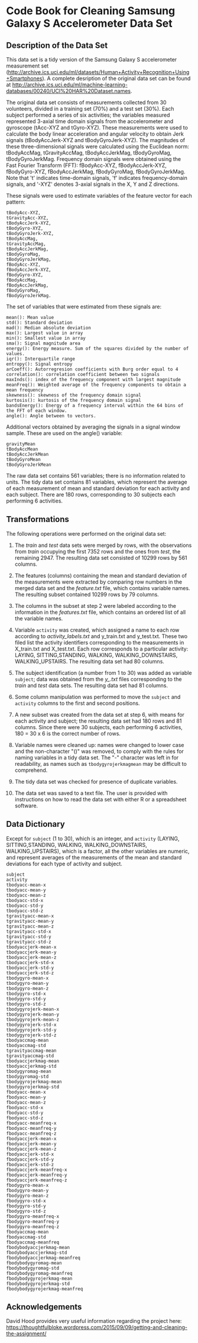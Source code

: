 # Code Book for Cleaning Samsung Galaxy S Accelerometer Data Set
## Description of the Data Set
This data set is a tidy version of the Samsung Galaxy S accelerometer measurement set (http://archive.ics.uci.edu/ml/datasets/Human+Activity+Recognition+Using+Smartphones). A complete desription of the original data set can be found at http://archive.ics.uci.edu/ml/machine-learning-databases/00240/UCI%20HAR%20Dataset.names.

The original data set consists of measurements collected from 30 volunteers, divided in a training set (70%) and a test set (30%). Each subject performed a series of six activities; the variables measured represented 3-axial time domain signals from the accelerometer and gyroscope (tAcc-XYZ and tGyro-XYZ). These measurements were used to calculate the body linear acceleration and angular velocity to obtain Jerk signals (tBodyAccJerk-XYZ and tBodyGyroJerk-XYZ). The magnitudes of these three-dimensional signals were calculated using the Euclidean norm: tBodyAccMag, tGravityAccMag, tBodyAccJerkMag, tBodyGyroMag, tBodyGyroJerkMag. Frequency domain signals were obtained using the Fast Fourier Transform (FFT): fBodyAcc-XYZ, fBodyAccJerk-XYZ, fBodyGyro-XYZ, fBodyAccJerkMag, fBodyGyroMag, fBodyGyroJerkMag. Note that 't' indicates time-domain signals, 'f' indicates frequency-domain signals, and '-XYZ' denotes 3-axial signals in the X, Y and Z directions.

These signals were used to estimate variables of the feature vector for each pattern:  

```
tBodyAcc-XYZ,
tGravityAcc-XYZ,
tBodyAccJerk-XYZ,
tBodyGyro-XYZ,
tBodyGyroJerk-XYZ,
tBodyAccMag,
tGravityAccMag,
tBodyAccJerkMag,
tBodyGyroMag,
tBodyGyroJerkMag,
fBodyAcc-XYZ,
fBodyAccJerk-XYZ,
fBodyGyro-XYZ,
fBodyAccMag,
fBodyAccJerkMag,
fBodyGyroMag,
fBodyGyroJerkMag.
```

The set of variables that were estimated from these signals are: 
```
mean(): Mean value
std(): Standard deviation
mad(): Median absolute deviation 
max(): Largest value in array
min(): Smallest value in array
sma(): Signal magnitude area
energy(): Energy measure. Sum of the squares divided by the number of values. 
iqr(): Interquartile range 
entropy(): Signal entropy
arCoeff(): Autorregresion coefficients with Burg order equal to 4
correlation(): correlation coefficient between two signals
maxInds(): index of the frequency component with largest magnitude
meanFreq(): Weighted average of the frequency components to obtain a mean frequency
skewness(): skewness of the frequency domain signal 
kurtosis(): kurtosis of the frequency domain signal 
bandsEnergy(): Energy of a frequency interval within the 64 bins of the FFT of each window.
angle(): Angle between to vectors.
```
Additional vectors obtained by averaging the signals in a signal window sample. These are used on the angle() variable:
```
gravityMean
tBodyAccMean
tBodyAccJerkMean
tBodyGyroMean
tBodyGyroJerkMean
```
The raw data set contains 561 variables; there is no information related to units. The tidy data set contains 81 variables, which represent the average of each measurement of mean and standard deviation for each activity and each subject. There are 180 rows, corresponding to 30 subjects each performing 6 activities.

## Transformations
The following operations were performed on the original data set:

1. The *train* and *test* data sets were merged by rows, with the observations from *train* occupying the first 7352 rows and the ones from *test*, the remaining 2947. The resulting data set consisted of 10299 rows by 561 columns.

2. The features (columns) containing the mean and standard deviation of the measurements were extracted by comparing row numbers in the merged data set and the *feature.txt* file, which contains variable names. The resulting subset contained 10299 rows by 79 columns.

3. The columns in the subset at step 2 were labeled according to the information in the *features.txt* file, which contains an ordered  list of all the variable names. 

4. Variable `activity` was created, which assigned a name to each row according to *activity_labels.txt* and y_train.txt and y_test.txt. These two filed list the activity identifiers corresponding to the measurements in X_train.txt and X_test.txt. Each row corresponds to a particular activity: LAYING, SITTING,STANDING, WALKING, WALKING_DOWNSTAIRS, WALKING_UPSTAIRS. The resulting data set had 80 columns.

5. The subject identification (a number from 1 to 30) was added as variable `subject`; data was obtained from the *y_.txt* files corresponding to the *train* and *test* data sets. The resulting data set had 81 columns.

6. Some column manipulation was performed to move the `subject` and `activity` columns to the first and second positions.

7. A new subset was created from the data set at step 6, with means for each activity and subject; the resulting data set had 180 rows and 81 columns. Since there were 30 subjects, each performing 6 activities, 180 = 30 x 6 is the correct number of rows.

8. Variable names were cleaned up: names were changed to lower case and the non-character "()" was removed, to comply with the rules for naming variables in a tidy data set. The "-" character was left in for readability, as names such as `tbodygyrojerkmagmean` may be difficult to comprehend.

9. The tidy data set was checked for presence of duplicate variables.

10. The data set was saved to a text file. The user is provided with instructions on how to read the data set with either R or a spreadsheet software.
 

## Data Dictionary
Except for `subject` (1 to 30), which is an integer, and `activity` (LAYING, SITTING,STANDING, WALKING, WALKING_DOWNSTAIRS, WALKING_UPSTAIRS), which is a factor, all the other variables are numeric, and represent averages of the measurements of the mean and standard deviations for each type of activity and subject. 

```
subject
activity 
tbodyacc-mean-x
tbodyacc-mean-y
tbodyacc-mean-z
tbodyacc-std-x
tbodyacc-std-y
tbodyacc-std-z
tgravityacc-mean-x
tgravityacc-mean-y
tgravityacc-mean-z
tgravityacc-std-x
tgravityacc-std-y
tgravityacc-std-z
tbodyaccjerk-mean-x
tbodyaccjerk-mean-y
tbodyaccjerk-mean-z
tbodyaccjerk-std-x
tbodyaccjerk-std-y
tbodyaccjerk-std-z
tbodygyro-mean-x
tbodygyro-mean-y
tbodygyro-mean-z
tbodygyro-std-x
tbodygyro-std-y
tbodygyro-std-z
tbodygyrojerk-mean-x
tbodygyrojerk-mean-y
tbodygyrojerk-mean-z
tbodygyrojerk-std-x
tbodygyrojerk-std-y
tbodygyrojerk-std-z
tbodyaccmag-mean
tbodyaccmag-std
tgravityaccmag-mean
tgravityaccmag-std
tbodyaccjerkmag-mean
tbodyaccjerkmag-std
tbodygyromag-mean
tbodygyromag-std
tbodygyrojerkmag-mean
tbodygyrojerkmag-std
fbodyacc-mean-x
fbodyacc-mean-y
fbodyacc-mean-z
fbodyacc-std-x
fbodyacc-std-y
fbodyacc-std-z
fbodyacc-meanfreq-x
fbodyacc-meanfreq-y
fbodyacc-meanfreq-z
fbodyaccjerk-mean-x
fbodyaccjerk-mean-y
fbodyaccjerk-mean-z
fbodyaccjerk-std-x
fbodyaccjerk-std-y
fbodyaccjerk-std-z
fbodyaccjerk-meanfreq-x
fbodyaccjerk-meanfreq-y
fbodyaccjerk-meanfreq-z
fbodygyro-mean-x
fbodygyro-mean-y
fbodygyro-mean-z
fbodygyro-std-x
fbodygyro-std-y
fbodygyro-std-z
fbodygyro-meanfreq-x
fbodygyro-meanfreq-y
fbodygyro-meanfreq-z
fbodyaccmag-mean
fbodyaccmag-std
fbodyaccmag-meanfreq
fbodybodyaccjerkmag-mean
fbodybodyaccjerkmag-std
fbodybodyaccjerkmag-meanfreq
fbodybodygyromag-mean
fbodybodygyromag-std
fbodybodygyromag-meanfreq
fbodybodygyrojerkmag-mean
fbodybodygyrojerkmag-std
fbodybodygyrojerkmag-meanfreq
```
## Acknowledgements
David Hood provides very useful information regarding the project here: https://thoughtfulbloke.wordpress.com/2015/09/09/getting-and-cleaning-the-assignment/
